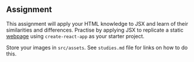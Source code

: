 ## Assignment

This assignment will apply your HTML knowledge to JSX and learn of their similarities and differences. Practise by applying JSX to replicate a static [webpage](https://nicepage.com/website-templates/preview/machinery-parks-for-industrial-48832) using `create-react-app` as your starter project.  

Store your images in `src/assets`. See `studies.md` file for links on how to do this.
